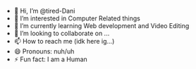 - 👋 Hi, I’m @tired-Dani
- 👀 I’m interested in Computer Related things
- 🌱 I’m currently learning Web development and Video Editing
- 💞️ I’m looking to collaborate on ...
- 📫 How to reach me (idk here ig...)
- 😄 Pronouns: nuh/uh
- ⚡ Fun fact: I am a Human

<!---
tired-Dani/tired-Dani is a ✨ special ✨ repository because its `README.md` (this file) appears on your GitHub profile.
You can click the Preview link to take a look at your changes.
--->

